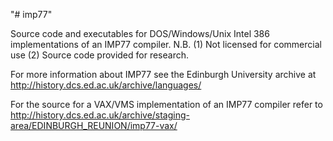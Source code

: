 "# imp77" 

Source code and executables for DOS/Windows/Unix Intel 386 implementations
of an IMP77 compiler.
N.B. (1) Not licensed for commercial use
     (2) Source code provided for research.

For more information about IMP77 see the Edinburgh University archive at
http://history.dcs.ed.ac.uk/archive/languages/

For the source for a VAX/VMS implementation of an IMP77 compiler refer to
http://history.dcs.ed.ac.uk/archive/staging-area/EDINBURGH_REUNION/imp77-vax/
